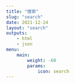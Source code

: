 ```yaml
---
title: "搜索"
slug: "search"
date: 2021-12-24
layout: "search"
outputs:
    - html
    - json
menu:
    main:
        weight: -60
        params: 
            icon: search
---
```

